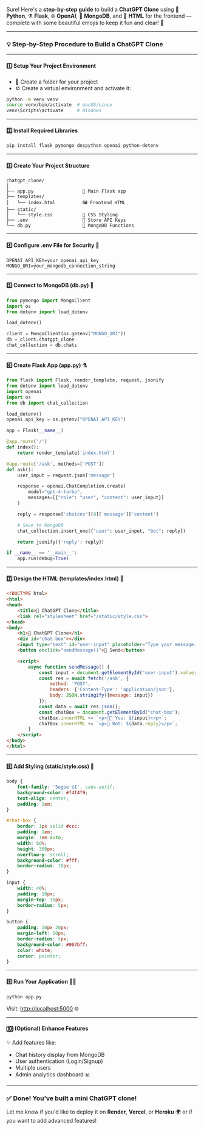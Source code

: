 Sure! Here's a **step-by-step guide** to build a **ChatGPT Clone** using 🐍 **Python**, ⚗️ **Flask**, 🌐 **OpenAI**, 🍃 **MongoDB**, and 🧱 **HTML** for the frontend — complete with some beautiful emojis to keep it fun and clear! 🚀

---

### 💡 Step-by-Step Procedure to Build a ChatGPT Clone

---

#### 1️⃣ **Setup Your Project Environment**
- 📁 Create a folder for your project  
- ⚙️ Create a virtual environment and activate it:
```bash
python -m venv venv
source venv/bin/activate  # macOS/Linux
venv\Scripts\activate     # Windows
```

---

#### 2️⃣ **Install Required Libraries**
```bash
pip install flask pymongo dnspython openai python-dotenv
```

---

#### 3️⃣ **Create Your Project Structure**
```
chatgpt_clone/
│
├── app.py                  🧠 Main Flask app
├── templates/
│   └── index.html          🖼️ Frontend HTML
├── static/
│   └── style.css           🎨 CSS Styling
├── .env                    🔐 Store API Keys
└── db.py                   🍃 MongoDB Functions
```

---

#### 4️⃣ **Configure .env File for Security** 🔐
```dotenv
OPENAI_API_KEY=your_openai_api_key
MONGO_URI=your_mongodb_connection_string
```

---

#### 5️⃣ **Connect to MongoDB (db.py)** 🍃
```python
from pymongo import MongoClient
import os
from dotenv import load_dotenv

load_dotenv()

client = MongoClient(os.getenv("MONGO_URI"))
db = client.chatgpt_clone
chat_collection = db.chats
```

---

#### 6️⃣ **Create Flask App (app.py)** ⚗️
```python
from flask import Flask, render_template, request, jsonify
from dotenv import load_dotenv
import openai
import os
from db import chat_collection

load_dotenv()
openai.api_key = os.getenv("OPENAI_API_KEY")

app = Flask(__name__)

@app.route('/')
def index():
    return render_template('index.html')

@app.route('/ask', methods=['POST'])
def ask():
    user_input = request.json['message']

    response = openai.ChatCompletion.create(
        model="gpt-4-turbo",
        messages=[{"role": "user", "content": user_input}]
    )

    reply = response['choices'][0]['message']['content']

    # Save to MongoDB
    chat_collection.insert_one({"user": user_input, "bot": reply})

    return jsonify({'reply': reply})

if __name__ == '__main__':
    app.run(debug=True)
```

---

#### 7️⃣ **Design the HTML (templates/index.html)** 🧱
```html
<!DOCTYPE html>
<html>
<head>
    <title>💬 ChatGPT Clone</title>
    <link rel="stylesheet" href="/static/style.css">
</head>
<body>
    <h1>🤖 ChatGPT Clone</h1>
    <div id="chat-box"></div>
    <input type="text" id="user-input" placeholder="Type your message..." />
    <button onclick="sendMessage()">🚀 Send</button>

    <script>
        async function sendMessage() {
            const input = document.getElementById("user-input").value;
            const res = await fetch('/ask', {
                method: 'POST',
                headers: {'Content-Type': 'application/json'},
                body: JSON.stringify({message: input})
            });
            const data = await res.json();
            const chatBox = document.getElementById("chat-box");
            chatBox.innerHTML += `<p>🧑‍💻 You: ${input}</p>`;
            chatBox.innerHTML += `<p>🤖 Bot: ${data.reply}</p>`;
        }
    </script>
</body>
</html>
```

---

#### 8️⃣ **Add Styling (static/style.css)** 🎨
```css
body {
    font-family: 'Segoe UI', sans-serif;
    background-color: #f4f4f9;
    text-align: center;
    padding: 2em;
}

#chat-box {
    border: 1px solid #ccc;
    padding: 1em;
    margin: 1em auto;
    width: 60%;
    height: 300px;
    overflow-y: scroll;
    background-color: #fff;
    border-radius: 10px;
}

input {
    width: 40%;
    padding: 10px;
    margin-top: 10px;
    border-radius: 5px;
}

button {
    padding: 10px 20px;
    margin-left: 10px;
    border-radius: 5px;
    background-color: #007bff;
    color: white;
    cursor: pointer;
}
```

---

#### 9️⃣ **Run Your Application** 🏃‍♂️
```bash
python app.py
```

Visit: [http://localhost:5000](http://localhost:5000) 🌐

---

#### 🔟 **(Optional) Enhance Features**
✨ Add features like:
- Chat history display from MongoDB
- User authentication (Login/Signup)
- Multiple users
- Admin analytics dashboard 📊

---

### ✅ Done! You’ve built a mini ChatGPT clone!  
Let me know if you'd like to deploy it on **Render**, **Vercel**, or **Heroku** 🌍 or if you want to add advanced features!
